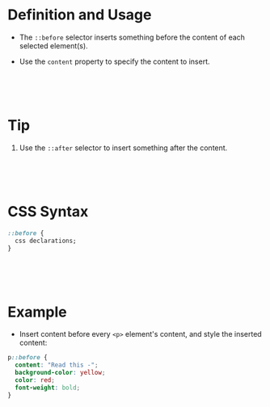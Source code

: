 # Definition and Usage

- The `::before` selector inserts something before the content of each selected element(s).

* Use the `content` property to specify the content to insert.

&nbsp;

&nbsp;

# Tip

1. Use the `::after` selector to insert something after the content.

&nbsp;

&nbsp;

# CSS Syntax

```css
::before {
  css declarations;
}
```

&nbsp;

&nbsp;

# Example

- Insert content before every `<p>` element's content, and style the inserted content:

```css
p::before {
  content: "Read this -";
  background-color: yellow;
  color: red;
  font-weight: bold;
}
```
